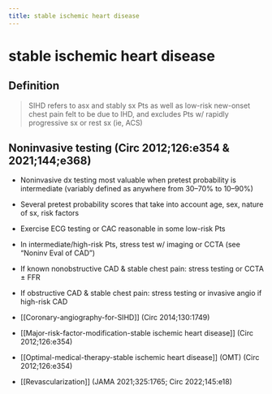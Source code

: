 ```yaml
---
title: stable ischemic heart disease
---
```


 
# stable ischemic heart disease

## Definition

> SIHD refers to asx and stably sx Pts as well as low-risk new-onset chest pain felt to be due to IHD, and excludes Pts w/ rapidly progressive sx or rest sx (ie, ACS)

## Noninvasive testing (Circ 2012;126:e354 & 2021;144;e368)

- Noninvasive dx testing most valuable when pretest probability is intermediate (variably defined as anywhere from 30–70% to 10–90%)
- Several pretest probability scores that take into account age, sex, nature of sx, risk factors
- Exercise ECG testing or CAC reasonable in some low-risk Pts
- In intermediate/high-risk Pts, stress test w/ imaging or CCTA (see “Noninv Eval of CAD”)
- If known nonobstructive CAD & stable chest pain: stress testing or CCTA ± FFR
- If obstructive CAD & stable chest pain: stress testing or invasive angio if high-risk CAD

- [[Coronary-angiography-for-SIHD]] (Circ 2014;130:1749)
- [[Major-risk-factor-modification-stable ischemic heart disease]] (Circ 2012;126:e354)
- [[Optimal-medical-therapy-stable ischemic heart disease]] (OMT) (Circ 2012;126:e354)
- [[Revascularization]] (JAMA 2021;325:1765; Circ 2022;145:e18)
